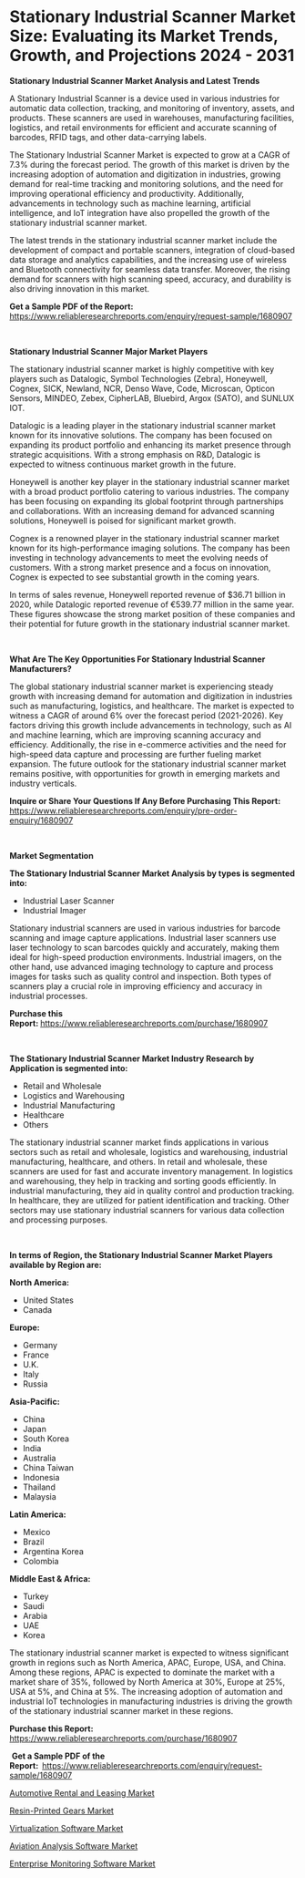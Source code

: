 <p><h1>Stationary Industrial Scanner Market Size: Evaluating its Market Trends, Growth, and Projections 2024 - 2031</h1></p><p><strong>Stationary Industrial Scanner Market Analysis and Latest Trends</strong></p>
<p><p>A Stationary Industrial Scanner is a device used in various industries for automatic data collection, tracking, and monitoring of inventory, assets, and products. These scanners are used in warehouses, manufacturing facilities, logistics, and retail environments for efficient and accurate scanning of barcodes, RFID tags, and other data-carrying labels.</p><p>The Stationary Industrial Scanner Market is expected to grow at a CAGR of 7.3% during the forecast period. The growth of this market is driven by the increasing adoption of automation and digitization in industries, growing demand for real-time tracking and monitoring solutions, and the need for improving operational efficiency and productivity. Additionally, advancements in technology such as machine learning, artificial intelligence, and IoT integration have also propelled the growth of the stationary industrial scanner market.</p><p>The latest trends in the stationary industrial scanner market include the development of compact and portable scanners, integration of cloud-based data storage and analytics capabilities, and the increasing use of wireless and Bluetooth connectivity for seamless data transfer. Moreover, the rising demand for scanners with high scanning speed, accuracy, and durability is also driving innovation in this market.</p></p>
<p><strong>Get a Sample PDF of the Report:&nbsp;</strong> <a href="https://www.reliableresearchreports.com/enquiry/request-sample/1680907">https://www.reliableresearchreports.com/enquiry/request-sample/1680907</a></p>
<p>&nbsp;</p>
<p><strong>Stationary Industrial Scanner Major Market Players</strong></p>
<p><p>The stationary industrial scanner market is highly competitive with key players such as Datalogic, Symbol Technologies (Zebra), Honeywell, Cognex, SICK, Newland, NCR, Denso Wave, Code, Microscan, Opticon Sensors, MINDEO, Zebex, CipherLAB, Bluebird, Argox (SATO), and SUNLUX IOT. </p><p>Datalogic is a leading player in the stationary industrial scanner market known for its innovative solutions. The company has been focused on expanding its product portfolio and enhancing its market presence through strategic acquisitions. With a strong emphasis on R&D, Datalogic is expected to witness continuous market growth in the future.</p><p>Honeywell is another key player in the stationary industrial scanner market with a broad product portfolio catering to various industries. The company has been focusing on expanding its global footprint through partnerships and collaborations. With an increasing demand for advanced scanning solutions, Honeywell is poised for significant market growth.</p><p>Cognex is a renowned player in the stationary industrial scanner market known for its high-performance imaging solutions. The company has been investing in technology advancements to meet the evolving needs of customers. With a strong market presence and a focus on innovation, Cognex is expected to see substantial growth in the coming years.</p><p>In terms of sales revenue, Honeywell reported revenue of $36.71 billion in 2020, while Datalogic reported revenue of €539.77 million in the same year. These figures showcase the strong market position of these companies and their potential for future growth in the stationary industrial scanner market.</p></p>
<p>&nbsp;</p>
<p><strong>What Are The Key Opportunities For Stationary Industrial Scanner Manufacturers?</strong></p>
<p><p>The global stationary industrial scanner market is experiencing steady growth with increasing demand for automation and digitization in industries such as manufacturing, logistics, and healthcare. The market is expected to witness a CAGR of around 6% over the forecast period (2021-2026). Key factors driving this growth include advancements in technology, such as AI and machine learning, which are improving scanning accuracy and efficiency. Additionally, the rise in e-commerce activities and the need for high-speed data capture and processing are further fueling market expansion. The future outlook for the stationary industrial scanner market remains positive, with opportunities for growth in emerging markets and industry verticals.</p></p>
<p><strong>Inquire or Share Your Questions If Any Before Purchasing This Report:</strong> <a href="https://www.reliableresearchreports.com/enquiry/pre-order-enquiry/1680907">https://www.reliableresearchreports.com/enquiry/pre-order-enquiry/1680907</a></p>
<p>&nbsp;</p>
<p><strong>Market Segmentation</strong></p>
<p><strong>The Stationary Industrial Scanner Market Analysis by types is segmented into:</strong></p>
<p><ul><li>Industrial Laser Scanner</li><li>Industrial Imager</li></ul></p>
<p><p>Stationary industrial scanners are used in various industries for barcode scanning and image capture applications. Industrial laser scanners use laser technology to scan barcodes quickly and accurately, making them ideal for high-speed production environments. Industrial imagers, on the other hand, use advanced imaging technology to capture and process images for tasks such as quality control and inspection. Both types of scanners play a crucial role in improving efficiency and accuracy in industrial processes.</p></p>
<p><strong>Purchase this Report:&nbsp;</strong><a href="https://www.reliableresearchreports.com/purchase/1680907">https://www.reliableresearchreports.com/purchase/1680907</a></p>
<p>&nbsp;</p>
<p><strong>The Stationary Industrial Scanner Market Industry Research by Application is segmented into:</strong></p>
<p><ul><li>Retail and Wholesale</li><li>Logistics and Warehousing</li><li>Industrial Manufacturing</li><li>Healthcare</li><li>Others</li></ul></p>
<p><p>The stationary industrial scanner market finds applications in various sectors such as retail and wholesale, logistics and warehousing, industrial manufacturing, healthcare, and others. In retail and wholesale, these scanners are used for fast and accurate inventory management. In logistics and warehousing, they help in tracking and sorting goods efficiently. In industrial manufacturing, they aid in quality control and production tracking. In healthcare, they are utilized for patient identification and tracking. Other sectors may use stationary industrial scanners for various data collection and processing purposes.</p></p>
<p>&nbsp;</p>
<p><strong>In terms of Region, the Stationary Industrial Scanner Market Players available by Region are:</strong></p>
<p>
    <p> <strong> North America: </strong>
        <ul>
            <li>United States</li>
            <li>Canada</li>
        </ul>
        </p> 
    <p> <strong> Europe: </strong>
        <ul>
            <li>Germany</li>
            <li>France</li>
            <li>U.K.</li>
            <li>Italy</li>
            <li>Russia</li>
        </ul>
        </p> 
    <p> <strong> Asia-Pacific: </strong>
        <ul>
            <li>China</li>
            <li>Japan</li>
            <li>South Korea</li>
            <li>India</li>
            <li>Australia</li>
            <li>China Taiwan</li>
            <li>Indonesia</li>
            <li>Thailand</li>
            <li>Malaysia</li>
        </ul>
        </p> 
    <p> <strong> Latin America: </strong>
        <ul>
            <li>Mexico</li>
            <li>Brazil</li>
            <li>Argentina Korea</li>
            <li>Colombia</li>
        </ul>
        </p> 
    <p> <strong> Middle East & Africa: </strong>
        <ul>
            <li>Turkey</li>
            <li>Saudi</li>
            <li>Arabia</li>
            <li>UAE</li>
            <li>Korea</li>
        </ul>
    </p>
    </p>
<p><p>The stationary industrial scanner market is expected to witness significant growth in regions such as North America, APAC, Europe, USA, and China. Among these regions, APAC is expected to dominate the market with a market share of 35%, followed by North America at 30%, Europe at 25%, USA at 5%, and China at 5%. The increasing adoption of automation and industrial IoT technologies in manufacturing industries is driving the growth of the stationary industrial scanner market in these regions.</p></p>
<p><strong>Purchase this Report: </strong><a href="https://www.reliableresearchreports.com/purchase/1680907">https://www.reliableresearchreports.com/purchase/1680907</a></p>
<p>&nbsp;<strong>Get a Sample PDF of the Report:&nbsp;&nbsp;</strong><a href="https://www.reliableresearchreports.com/enquiry/request-sample/1680907">https://www.reliableresearchreports.com/enquiry/request-sample/1680907</a></p>
<p><strong></strong></p>
<p><p><a href="https://medium.com/p/3756b39af091/edit">Automotive Rental and Leasing Market</a></p><p><a href="https://issuu.com/reportprime-2/docs/resin-printed-gears-market-size-2030.pptx">Resin-Printed Gears Market</a></p><p><a href="https://github.com/yoshih12/Market-Research-Report-List-2/blob/main/virtualization-software-market.md">Virtualization Software Market</a></p><p><a href="https://medium.com/p/ca9a84db54d5/edit">Aviation Analysis Software Market</a></p><p><a href="https://github.com/castoriffic/Market-Research-Report-List-3/blob/main/enterprise-monitoring-software-market.md">Enterprise Monitoring Software Market</a></p></p>